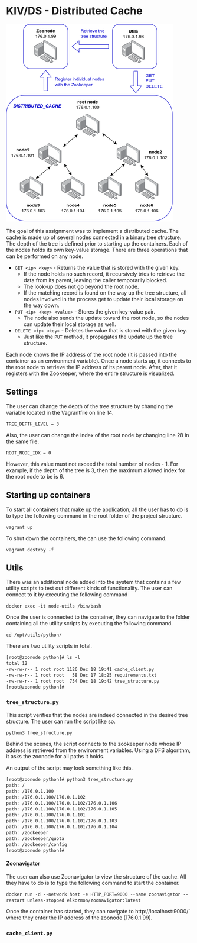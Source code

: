 # KIV/DS - Distributed Cache

<img src="img/01.png">

The goal of this assignment was to implement a distributed cache. The cache is made up of several nodes connected in a binary tree structure. The depth of the tree is defined prior to starting up the containers. Each of the nodes holds its own key-value storage. There are three operations that can be performed on any node.

* `GET <ip> <key>` - Returns the value that is stored with the given key.
    * If the node holds no such record, it recursively tries to retrieve the data from its parent, leaving the caller temporarily blocked.
    * The look-up does not go beyond the root node.
    * If the matching record is found on the way up the tree structure, all nodes involved in the process get to update their local storage on the way down.
* `PUT <ip> <key> <value>` - Stores the given key-value pair.
    * The node also sends the update toward the root node, so the nodes can update their local storage as well.
* `DELETE <ip> <key>` - Deletes the value that is stored with the given key.
    * Just like the `PUT` method, it propagates the update up the tree structure.

Each node knows the IP address of the root node (it is passed into the container as an environment variable). Once a node starts up, it connects to the root node to retrieve the IP address of its parent node. After, that it registers with the Zookeeper, where the entire structure is visualized. 

## Settings

The user can change the depth of the tree structure by changing the variable located in the Vagrantfile on line 14.

```
TREE_DEPTH_LEVEL = 3
```

Also, the user can change the index of the root node by changing line 28 in the same file.

```
ROOT_NODE_IDX = 0
```
However, this value must not exceed the total number of nodes - 1. For example, if the depth of the tree is 3, then the maximum allowed index for the root node to be is 6.

## Starting up containers

To start all containers that make up the application, all the user has to do is to type the following command in the root folder of the project structure.

```
vagrant up
```

To shut down the containers, the can use the following command.

```
vagrant destroy -f
```

## Utils

There was an additional node added into the system that contains a few utility scripts to test out different kinds of functionality. The user can connect to it by executing the following command

```
docker exec -it node-utils /bin/bash
```

Once the user is connected to the container, they can navigate to the folder containing all the utility scripts by executing the following command.

```
cd /opt/utils/python/
```

There are two utility scripts in total.
```
[root@zoonode python]# ls -l
total 12
-rw-rw-r-- 1 root root 1126 Dec 18 19:41 cache_client.py
-rw-rw-r-- 1 root root   58 Dec 17 18:25 requirements.txt
-rw-rw-r-- 1 root root  754 Dec 18 19:42 tree_structure.py
[root@zoonode python]#
```

### `tree_structure.py`

This script verifies that the nodes are indeed connected in the desired tree structure. The user can run the script like so.

```
python3 tree_structure.py
```

Behind the scenes, the script connects to the zookeeper node whose IP address is retrieved from the environment variables. Using a DFS algorithm, it asks the zoonode for all paths it holds.

An output of the script may look something like this.

```
[root@zoonode python]# python3 tree_structure.py
path: /
path: /176.0.1.100
path: /176.0.1.100/176.0.1.102
path: /176.0.1.100/176.0.1.102/176.0.1.106
path: /176.0.1.100/176.0.1.102/176.0.1.105
path: /176.0.1.100/176.0.1.101
path: /176.0.1.100/176.0.1.101/176.0.1.103
path: /176.0.1.100/176.0.1.101/176.0.1.104
path: /zookeeper
path: /zookeeper/quota
path: /zookeeper/config
[root@zoonode python]# 
```

#### Zoonavigator

The user can also use Zoonavigator to view the structure of the cache. All they have to do is to type the following command to start the container.

```
docker run -d --network host -e HTTP_PORT=9000 --name zoonavigator --restart unless-stopped elkozmon/zoonavigator:latest
```
Once the container has started, they can navigate to http://localhost:9000/` where they enter the IP address of the zoonode (176.0.1.99).

### `cache_client.py`